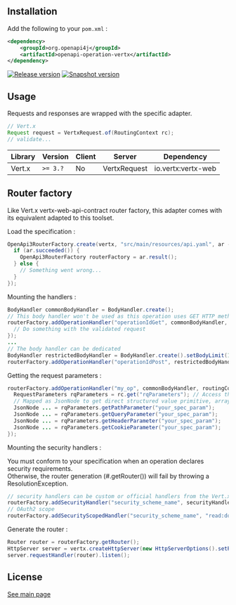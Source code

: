 ## Installation

Add the following to your `pom.xml` :

```xml
<dependency>
    <groupId>org.openapi4j</groupId>
    <artifactId>openapi-operation-vertx</artifactId>
</dependency>
```
[![Release version](https://img.shields.io/nexus/r/org.openapi4j/openapi-schema-validator?style=for-the-badge&color=brightgreen&label=Release&server=https%3A%2F%2Foss.sonatype.org)](https://search.maven.org/search?q=g:org.openapi4j%20a:openapi-operation-vertx)
[![Snapshot version](https://img.shields.io/nexus/s/org.openapi4j/openapi-schema-validator?style=for-the-badge&color=brightgreen&label=Snapshot&server=https%3A%2F%2Foss.sonatype.org)](https://oss.sonatype.org/content/repositories/snapshots/org/openapi4j/openapi-operation-vertx/)

## Usage

Requests and responses are wrapped with the specific adapter.
```java
// Vert.x
Request request = VertxRequest.of(RoutingContext rc);
// validate...
```

| Library         | Version     | Client | Server                  | Dependency                   |
|-----------------|-------------|--------|-------------------------|------------------------------|
| Vert.x          | `>= 3.?`    | No     | VertxRequest            | io.vertx:vertx-web           |

## Router factory

Like Vert.x vertx-web-api-contract router factory, this adapter comes with its equivalent adapted to this toolset.

Load the specification :
```java
OpenApi3RouterFactory.create(vertx, "src/main/resources/api.yaml", ar -> {
  if (ar.succeeded()) {
    OpenApi3RouterFactory routerFactory = ar.result();
  } else {
    // Something went wrong...
  }
});
```

Mounting the handlers :
```java
BodyHandler commonBodyHandler = BodyHandler.create();
// This body handler won't be used as this operation uses GET HTTP method.
routerFactory.addOperationHandler("operationIdGet", commonBodyHandler, routingContext -> {
  // Do something with the validated request
});
...
// The body handler can be dedicated
BodyHandler restrictedBodyHandler = BodyHandler.create().setBodyLimit(150);
routerFactory.addOperationHandler("operationIdPost", restrictedBodyHandler, foo::processPost);
```

Getting the request parameters :
```java
routerFactory.addOperationHandler("my_op", commonBodyHandler, routingContext -> {
  RequestParameters rqParameters = rc.get("rqParameters"); // Access the mapped parameters.
  // Mapped as JsonNode to get direct structured value primitive, array or object.
  JsonNode ... = rqParameters.getPathParameter("your_spec_param");
  JsonNode ... = rqParameters.getQueryParameter("your_spec_param");
  JsonNode ... = rqParameters.getHeaderParameter("your_spec_param");
  JsonNode ... = rqParameters.getCookieParameter("your_spec_param");
});
```

Mounting the security handlers :  

You must conform to your specification when an operation declares security requirements.  
Otherwise, the router generation (#.getRouter()) will fail by throwing a ResolutionException.
```java
// security handlers can be custom or official handlers from the Vert.x stack
routerFactory.addSecurityHandler("security_scheme_name", securityHandler);
// OAuth2 scope
routerFactory.addSecurityScopedHandler("security_scheme_name", "read:document" securityHandler);
```

Generate the router :
```java
Router router = routerFactory.getRouter();
HttpServer server = vertx.createHttpServer(new HttpServerOptions().setPort(8080).setHost("localhost"));
server.requestHandler(router).listen();
```

## License

[See main page](https://github.com/openapi4j/openapi4j#license)
